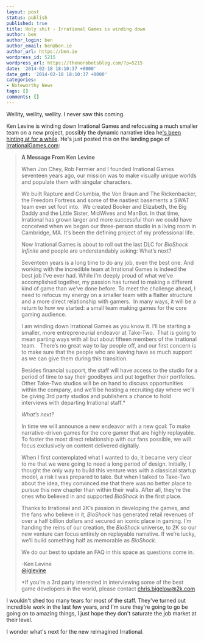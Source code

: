 ```yaml
---
layout: post
status: publish
published: true
title: Holy shit - Irrational Games is winding down
author: ben
author_login: ben
author_email: ben@ben.ie
author_url: https://ben.ie
wordpress_id: 5215
wordpress_url: https://thenorobotsblog.com/?p=5215
date: '2014-02-18 18:10:37 +0000'
date_gmt: '2014-02-18 18:10:37 +0000'
categories:
- Noteworthy News
tags: []
comments: []
---
```

<p>Wellity, wellity, wellity. I never saw this coming.</p>
<p>Ken Levine is winding down Irrational Games and refocusing a much smaller team on a new project, possibly the dynamic narrative idea he<a href="https://www.polygon.com/2013/10/9/4816828/ken-levines-next-big-thing-isnt-so-much-a-game-as-it-is-a-reinvention" target="_blank">'s been hinting at for a while</a>. He's just posted this on the landing page of <a href="https://irrationalgames.com" target="_blank">IrrationalGames.com</a>:</p>
<blockquote><p><b>A Message From Ken Levine</b></p>
<p>When Jon Chey, Rob Fermier and I founded Irrational Games seventeen years ago, our mission was to make visually unique worlds and populate them with singular characters.</p>
<p>We built Rapture and Columbia, the Von Braun and The Rickenbacker, the Freedom Fortress and some of the nastiest basements a SWAT team ever set foot into.  We created Booker and Elizabeth, the Big Daddy and the Little Sister, MidWives and ManBot. In that time, Irrational has grown larger and more successful than we could have conceived when we began our three-person studio in a living room in Cambridge, MA. It’s been the defining project of my professional life.</p>
<p>Now Irrational Games is about to roll out the last DLC for <i>BioShock Infinite</i> and people are understandably asking: What’s next?</p>
<p>Seventeen years is a long time to do any job, even the best one. And working with the incredible team at Irrational Games is indeed the best job I’ve ever had. While I’m deeply proud of what we’ve accomplished together, my passion has turned to making a different kind of game than we’ve done before. To meet the challenge ahead, I need to refocus my energy on a smaller team with a flatter structure and a more direct relationship with gamers.  In many ways, it will be a return to how we started: a small team making games for the core gaming audience.</p>
<p>I am winding down Irrational Games as you know it. I’ll be starting a smaller, more entrepreneurial endeavor at Take-Two.  That is going to mean parting ways with all but about fifteen members of the Irrational team.   There’s no great way to lay people off, and our first concern is to make sure that the people who are leaving have as much support as we can give them during this transition.</p>
<p>Besides financial support, the staff will have access to the studio for a period of time to say their goodbyes and put together their portfolios. Other Take-Two studios will be on hand to discuss opportunities within the company, and we’ll be hosting a recruiting day where we’ll be giving 3rd party studios and publishers a chance to hold interviews with departing Irrational staff.*</p>
<p><i>What’s next?</i></p>
<p>In time we will announce a new endeavor with a new goal: To make narrative-driven games for the core gamer that are highly replayable. To foster the most direct relationship with our fans possible, we will focus exclusively on content delivered digitally.</p>
<p>When I first contemplated what I wanted to do, it became very clear to me that we were going to need a long period of design. Initially, I thought the only way to build this venture was with a classical startup model, a risk I was prepared to take. But when I talked to Take-Two about the idea, they convinced me that there was no better place to pursue this new chapter than within their walls. After all, they’re the ones who believed in and supported <i>BioShock</i> in the first place.</p>
<p>Thanks to Irrational and 2K’s passion in developing the games, and the fans who believe in it, <i>BioShock</i> has generated retail revenues of over a half billion dollars and secured an iconic place in gaming. I’m handing the reins of our creation, the <i>BioShock</i> universe, to 2K so our new venture can focus entirely on replayable narrative. If we’re lucky, we’ll build something half as memorable as <i>BioShock</i>.</p>
<p>We do our best to update an FAQ in this space as questions come in.</p>
<p>-Ken Levine<br />
<a href="https://twitter.com/IGLevine">@iglevine</a></p>
<p>*If you’re a 3rd party interested in interviewing some of the best game developers in the world, please contact <a href="mailto:chris.bigelow@2k.com">chris.bigelow@2k.com</a></p></blockquote>
<p>I wouldn't shed too many tears for most of the staff. They've turned out incredible work in the last few years, and I'm sure they're going to go be going on to amazing things, I just hope they don't saturate the job market at their level.</p>
<p>I wonder what's next for the new reimagined Irrational.</p>
